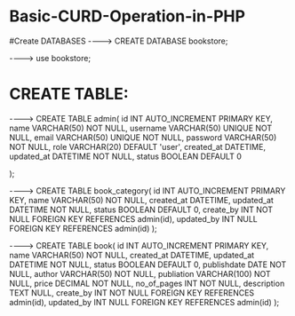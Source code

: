 # Basic-CURD-Operation-in-PHP

#Create DATABASES
----> CREATE DATABASE bookstore;

----> use bookstore;

# CREATE TABLE:

----> CREATE TABLE admin(
id INT AUTO_INCREMENT PRIMARY KEY,
name VARCHAR(50) NOT NULL,
username VARCHAR(50) UNIQUE NOT NULL,
email VARCHAR(50) UNIQUE NOT NULL,
password VARCHAR(50) NOT NULL,
role VARCHAR(20) DEFAULT 'user',
created_at DATETIME,
updated_at DATETIME NOT NULL,
status BOOLEAN DEFAULT 0

);

----> CREATE TABLE book_category(
id INT AUTO_INCREMENT PRIMARY KEY,
name VARCHAR(50) NOT NULL,
created_at DATETIME,
updated_at DATETIME NOT NULL,
status BOOLEAN DEFAULT 0,
create_by INT NOT NULL FOREIGN KEY REFERENCES admin(id),
updated_by INT NULL FOREIGN KEY REFERENCES admin(id)
);

----> CREATE TABLE book(
id INT AUTO_INCREMENT PRIMARY KEY,
name VARCHAR(50) NOT NULL,
created_at DATETIME,
updated_at DATETIME NOT NULL,
status BOOLEAN DEFAULT 0,
publishdate DATE NOT NULL,
author VARCHAR(50) NOT NULL,
publiation VARCHAR(100) NOT NULL,
price DECIMAL NOT NULL,
no_of_pages INT NOT NULL,
description TEXT  NULL,
create_by INT NOT NULL FOREIGN KEY REFERENCES admin(id),
updated_by INT NULL FOREIGN KEY REFERENCES admin(id)
);
